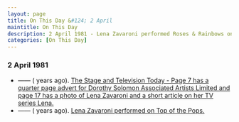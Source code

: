 ```yaml
---
layout: page
title: On This Day &#124; 2 April
maintitle: On This Day
description: 2 April 1981 - Lena Zavaroni performed Roses & Rainbows on Top of the Pops.
categories: [On This Day]
---
```


### 2 April 1981
* —— (<span id="age1"></span> years ago). [The Stage and Television Today - Page 7 has a quarter page advert for Dorothy Solomon Associated Artists Limited and page 17 has a photo of Lena Zavaroni and a short article on her TV series Lena.](/the%20stage%20and%20television%20today/1981/04/02/the-stage-and-television-today.html)
* —— (<span id="age2"></span> years ago). [Lena Zavaroni performed on Top of the Pops.](/bbc%20one/totp/1981/04/02/totp.html)

<!-- Script for calculating number of years ago -->
<script>
var dob = '19810402';
var year = Number(dob.substr(0, 4));
var month = Number(dob.substr(4, 2)) - 1;
var day = Number(dob.substr(6, 2));
var today = new Date();
var age1 = today.getFullYear() - year;
if (today.getMonth() < month || (today.getMonth() == month && today.getDate() < day)) {
  age1--;
}
document.getElementById("age1").innerHTML=age1;

var dob = '19810402';
var year = Number(dob.substr(0, 4));
var month = Number(dob.substr(4, 2)) - 1;
var day = Number(dob.substr(6, 2));
var today = new Date();
var age2 = today.getFullYear() - year;
if (today.getMonth() < month || (today.getMonth() == month && today.getDate() < day)) {
  age2--;
}
document.getElementById("age2").innerHTML=age2;
</script>

